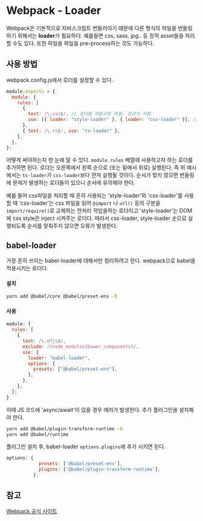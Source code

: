 # Webpack - Loader

Webpack은 기본적으로 자바스크립트 번들러이기 떄문에 다른 형식의 파일을 번들링 하기 위해서는 **loader**가 필요하다. 예를들면 css, sass, jpg.. 등 정적 asset들을 처리할 수도 있다. 또한 파일을 파일을 pre-process하는 것도 가능하다.

## 사용 방법

webpack.config.js에서 로더를 설정할 수 있다.

```js
module.exports = {
  module: {
    rules: [
      {
        test: /\.css$/, // 로더를 적용시킬 파일. 정규식 사용
        use: [{ loader: "style-loader" }, { loader: "css-loader" }], // 사용할 로더. 순서 맞춰서 입력
      },
      { test: /\.ts$/, use: "ts-loader" },
    ],
  },
};
```

어떻게 써야하는지 한 눈에 알 수 있다. `module.rules` 배열에 사용하고자 하는 로더를 추가하면 된다. 로더는 오른쪽에서 왼쪽 순으로 (또는 밑에서 위로) 실행된다. 즉 위 예시에서는 `ts-loader`가 `css-loader`보다 먼저 실행될 것이다. 순서가 맞지 않으면 번들링에 문제가 발생하는 로더들이 있으니 순서에 유의해야 한다.

예를 들어 css파일을 처리할 때 흔히 사용되는 'style-loader'와 'css-loader'를 사용할 때 'css-loader'는 css 파일을 읽어 `@import` 나 `url()` 등의 구분을 `import/require()`로 교체하는 전처리 작업을하는 로더이고 'style-loader'는 DOM에 css style은 inject 시켜주는 로더다. 따라서 css-loader, style-loader 순으로 실행되도록 순서를 맞춰주지 않으면 오류가 발생한다.

## babel-loader

가장 흔히 쓰이는 babel-loader에 대해서만 정리하려고 한다. webpack으로 babel을 적용시키는 로더다.

#### 설치

```bash
yarn add @babel/core @babel/preset-env -D
```

#### 사용

```js
module: {
  rules: [
    {
      test: /\.m?js$/,
      exclude: /(node_modules|bower_components)/,
      use: {
        loader: "babel-loader",
        options: {
          presets: ["@babel/preset-env"],
        },
      },
    },
  ];
}
```

이때 JS 코드에 'async/await'이 있을 경우 에러가 발생한다. 추가 플러그인을 설치해야 한다.

```bash
yarn add @babel/plugin-transform-runtime -D
yarn add @babel/runtime
```

플러그인 설치 후, babel-loader `options.plugins`에 추가 시키면 된다.

```js
options: {
            presets: ['@babel/preset-env'],
            plugins: ['@babel/plugin-transform-runtime'],
          },
```

## 참고

[Webpack 공식 사이트](https://webpack.js.org/)
